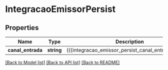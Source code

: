 # IntegracaoEmissorPersist

## Properties
Name | Type | Description | Notes
------------ | ------------- | ------------- | -------------
**canal_entrada** | **string** | {{{integracao_emissor_persist_canal_entrada_value}}} | [optional] 

[[Back to Model list]](../README.md#documentation-for-models) [[Back to API list]](../README.md#documentation-for-api-endpoints) [[Back to README]](../README.md)



